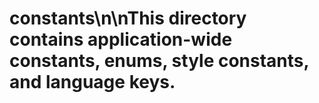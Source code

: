 # constants\n\nThis directory contains application-wide constants, enums, style constants, and language keys.
